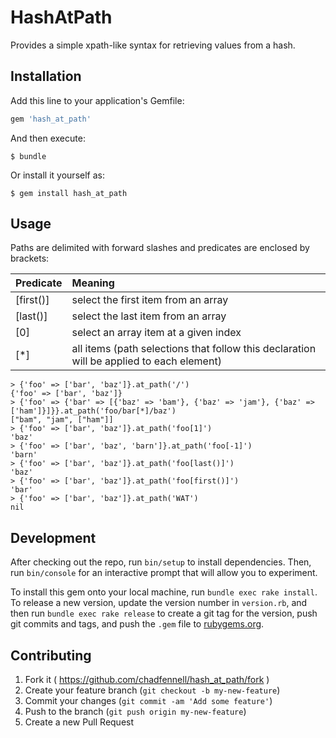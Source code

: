 # HashAtPath

Provides a simple xpath-like syntax for retrieving values from a hash.

## Installation

Add this line to your application's Gemfile:

```ruby
gem 'hash_at_path'
```

And then execute:

    $ bundle

Or install it yourself as:

    $ gem install hash_at_path

## Usage

Paths are delimited with forward slashes and predicates are enclosed by brackets:

| Predicate     | Meaning       |
| ------------- |:-------------|
| [first()] | select the first item from an array|
| [last()]  | select the last item from an array |
| [0]  | select an array item at a given index |
| [*]       | all items (path selections that follow this declaration will be applied to each element) |


```
> {'foo' => ['bar', 'baz']}.at_path('/')
{'foo' => ['bar', 'baz']}
> {'foo' => {'bar' => [{'baz' => 'bam'}, {'baz' => 'jam'}, {'baz' => ['ham']}]}}.at_path('foo/bar[*]/baz')
["bam", "jam", ["ham"]]
> {'foo' => ['bar', 'baz']}.at_path('foo[1]')
'baz'
> {'foo' => ['bar', 'baz', 'barn']}.at_path('foo[-1]')
'barn'
> {'foo' => ['bar', 'baz']}.at_path('foo[last()]')
'baz'
> {'foo' => ['bar', 'baz']}.at_path('foo[first()]')
'bar'
> {'foo' => ['bar', 'baz']}.at_path('WAT')
nil
```

## Development

After checking out the repo, run `bin/setup` to install dependencies. Then, run `bin/console` for an interactive prompt that will allow you to experiment.

To install this gem onto your local machine, run `bundle exec rake install`. To release a new version, update the version number in `version.rb`, and then run `bundle exec rake release` to create a git tag for the version, push git commits and tags, and push the `.gem` file to [rubygems.org](https://rubygems.org).

## Contributing

1. Fork it ( https://github.com/chadfennell/hash_at_path/fork )
2. Create your feature branch (`git checkout -b my-new-feature`)
3. Commit your changes (`git commit -am 'Add some feature'`)
4. Push to the branch (`git push origin my-new-feature`)
5. Create a new Pull Request
